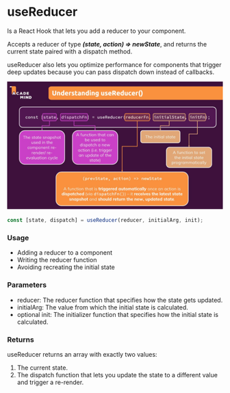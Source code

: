 # useReducer 
Is a React Hook that lets you add a reducer to your component.

Accepts a reducer of type ***(state, action) => newState***, and returns the current state paired with a dispatch method.

 useReducer also lets you optimize performance for components that trigger deep updates because you can pass dispatch down instead of callbacks.

 ![image](image/01-image.jpg)

 ``` javascript
 const [state, dispatch] = useReducer(reducer, initialArg, init);
 ```
### Usage
* Adding a reducer to a component
* Writing the reducer function
* Avoiding recreating the initial state

### Parameters 
* reducer: The reducer function that specifies how the state gets updated.
* initialArg: The value from which the initial state is calculated.
* optional init: The initializer function that specifies how the initial state is calculated.

### Returns 
useReducer returns an array with exactly two values:
1. The current state. 
2. The dispatch function that lets you update the state to a different value and trigger a re-render.


